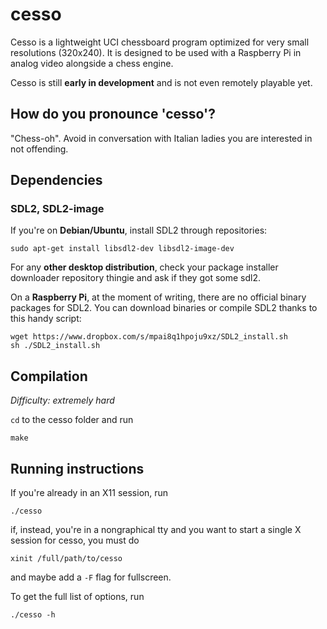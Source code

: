 # cesso
Cesso is a lightweight UCI chessboard program optimized for very small resolutions (320x240). It is designed to be used with a Raspberry Pi in analog video alongside a chess engine.

Cesso is still **early in development** and is not even remotely playable yet.

## How do you pronounce 'cesso'?
"Chess-oh". Avoid in conversation with Italian ladies you are interested in not offending.

## Dependencies

### SDL2, SDL2-image

If you're on **Debian/Ubuntu**, install SDL2 through repositories:

```
sudo apt-get install libsdl2-dev libsdl2-image-dev
```

For any **other desktop distribution**, check your package installer downloader repository thingie and ask if they got some sdl2.

On a **Raspberry Pi**, at the moment of writing, there are no official binary packages for SDL2. You can download binaries or compile SDL2 thanks to this handy script:

```
wget https://www.dropbox.com/s/mpai8q1hpoju9xz/SDL2_install.sh
sh ./SDL2_install.sh
```

## Compilation

*Difficulty: extremely hard*

```cd``` to the cesso folder and run

```
make
```

## Running instructions

If you're already in an X11 session, run

```
./cesso
```

if, instead, you're in a nongraphical tty and you want to start a single X session for cesso, you must do

```
xinit /full/path/to/cesso
```

and maybe add a ```-F``` flag for fullscreen.

To get the full list of options, run

```
./cesso -h
```

